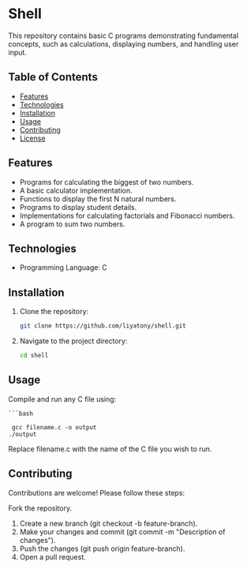 # Shell

This repository contains basic C programs demonstrating fundamental concepts, such as calculations, displaying numbers, and handling user input.

## Table of Contents
- [Features](#features)
- [Technologies](#technologies)
- [Installation](#installation)
- [Usage](#usage)
- [Contributing](#contributing)
- [License](#license)

## Features
- Programs for calculating the biggest of two numbers.
- A basic calculator implementation.
- Functions to display the first N natural numbers.
- Programs to display student details.
- Implementations for calculating factorials and Fibonacci numbers.
- A program to sum two numbers.

## Technologies
- Programming Language: C

## Installation
1. Clone the repository:
   ```bash
   git clone https://github.com/liyatony/shell.git
2. Navigate to the project directory:
   ```bash
   cd shell
## Usage
Compile and run any C file using:

    ```bash

     gcc filename.c -o output
    ./output
Replace filename.c with the name of the C file you wish to run.

## Contributing
Contributions are welcome! Please follow these steps:

Fork the repository.
1. Create a new branch (git checkout -b feature-branch).
2. Make your changes and commit (git commit -m "Description of changes").
3. Push the changes (git push origin feature-branch).
4. Open a pull request.
